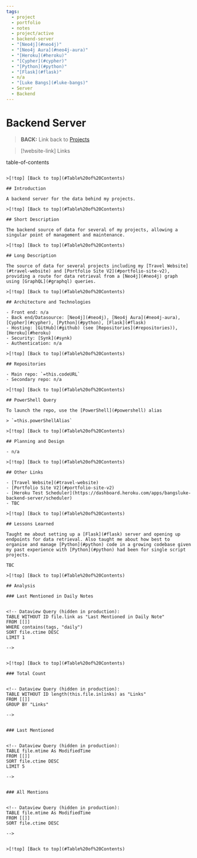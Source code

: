 ```yaml
---
tags:
  - project
  - portfolio
  - notes
  - project/active
  - backend-server
  - "[Neo4j](#neo4j)"
  - "[Neo4j Aura](#neo4j-aura)"
  - "[Heroku](#heroku)"
  - "[Cypher](#cypher)"
  - "[Python](#python)"
  - "[Flask](#flask)"
  - n/a
  - "[Luke Bangs](#luke-bangs)"
  - Server
  - Backend
---
```

# Backend Server

> **BACK:** Link back to [Projects](#01-projects)

>[!website-link] Links
> 
<!-- Dataview Query (hidden in production):
TABLE WITHOUT ID this.projectURL as "Project URL Link"
WHERE file = this.file
>
-->

>
<!-- Dataview Query (hidden in production):
TABLE WITHOUT ID this.codeURL as "Codebase URL Link"
WHERE file = this.file
>
-->

>
<!-- Dataview Query (hidden in production):
TABLE WITHOUT ID choice(this.codeMultipleRepos = true, link("#repositories","True - Click for link"), "False") as "Multiple Repos"
WHERE file = this.file

>[!details]  `=this.file.name`
>`=choice(this.folderURL = null | this.folderURL = "" | this.folderURL = "n/a","","<br>Folder URL: " + link(this.folderURL,"Link")) + choice(this.dateStart = null | this.dateStart = "","","<br>Date Start: " + this.dateStart) + choice(this.dateEnd = null | this.dateEnd = "","","<br>Date End: " + this.dateEnd) + choice(this.dateStart = null | this.dateStart = "", "", choice(this.dateEnd = "", "<br>Development Duration: " + string(date(today) - date(this.dateStart)), "<br>Development Duration: " + string(date(this.dateEnd) - date(this.dateStart)))) + choice(this.projectCategory = null | this.projectCategory = "","","<br>Category: " + this.projectCategory) + choice(this.linkedCompany = null | this.linkedCompany = "" | contains(this.linkedCompany, "n/a"),"","<br>Project for: " + this.linkedCompany) + choice(this.toolOwner = null | this.toolOwner = "","","<br>Tool Owner: " + this.toolOwner) + choice(this.developers = null | this.developers = "","","<br>Developers: " + this.developers) + choice(this.technologies = null | this.technologies = "","","<br>Technologies: " + this.technologies) + choice(this.topicTags = null | this.topicTags = "","","<br>Topics: " + this.topicTags) + choice(this.powerShellAlias = null | this.powerShellAlias = "" | this.powerShellAlias = "n/a","","<br>PowerShell Alias: " + this.powerShellAlias) + choice(this.version = null | this.version = "","","<br>Version: " + this.version)`

## Table of Contents


-->
table-of-contents
```

>[!top] [Back to top](#Table%20of%20Contents)

## Introduction

A backend server for the data behind my projects.

>[!top] [Back to top](#Table%20of%20Contents)

## Short Description

The backend source of data for several of my projects, allowing a singular point of management and maintenance.

>[!top] [Back to top](#Table%20of%20Contents)

## Long Description

The source of data for several projects including my [Travel Website](#travel-website) and [Portfolio Site V2](#portfolio-site-v2), providing a route for data retrieval from a [Neo4j](#neo4j) graph using [GraphQL](#graphql) queries.

>[!top] [Back to top](#Table%20of%20Contents)

## Architecture and Technologies

- Front end: n/a
- Back end/Datasource: [Neo4j](#neo4j), [Neo4j Aura](#neo4j-aura), [Cypher](#cypher), [Python](#python), [Flask](#flask)
- Hosting: [GitHub](#github) (see [Repositories](#repositories)), [Heroku](#heroku)
- Security: [Synk](#synk)
- Authentication: n/a

>[!top] [Back to top](#Table%20of%20Contents)

## Repositories

- Main repo: `=this.codeURL`
- Secondary repo: n/a

>[!top] [Back to top](#Table%20of%20Contents)

## PowerShell Query

To launch the repo, use the [PowerShell](#powershell) alias 

> `=this.powerShellAlias`

>[!top] [Back to top](#Table%20of%20Contents)

## Planning and Design

- n/a

>[!top] [Back to top](#Table%20of%20Contents)

## Other Links

- [Travel Website](#travel-website)
- [Portfolio Site V2](#portfolio-site-v2)
- [Heroku Test Scheduler](https://dashboard.heroku.com/apps/bangsluke-backend-server/scheduler)
- TBC

>[!top] [Back to top](#Table%20of%20Contents)

## Lessons Learned

Taught me about setting up a [Flask](#flask) server and opening up endpoints for data retrieval. Also taught me about how best to organise and manage [Python](#python) code in a growing codebase given my past experience with [Python](#python) had been for single script projects.

TBC

>[!top] [Back to top](#Table%20of%20Contents)

## Analysis

### Last Mentioned in Daily Notes


<!-- Dataview Query (hidden in production):
TABLE WITHOUT ID file.link as "Last Mentioned in Daily Note"
FROM [[]]
WHERE contains(tags, "daily")
SORT file.ctime DESC
LIMIT 1

-->


>[!top] [Back to top](#Table%20of%20Contents)

### Total Count


<!-- Dataview Query (hidden in production):
TABLE WITHOUT ID length(this.file.inlinks) as "Links"
FROM [[]]
GROUP BY "Links"

-->


### Last Mentioned


<!-- Dataview Query (hidden in production):
TABLE file.mtime As ModifiedTime
FROM [[]]
SORT file.ctime DESC
LIMIT 5

-->


### All Mentions


<!-- Dataview Query (hidden in production):
TABLE file.mtime As ModifiedTime
FROM [[]]
SORT file.ctime DESC

-->


>[!top] [Back to top](#Table%20of%20Contents)
